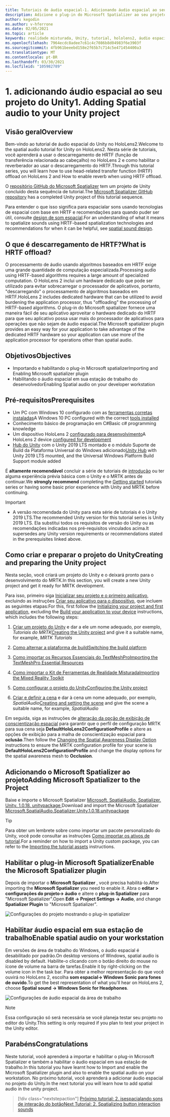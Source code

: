 ```yaml
---
title: Tutoriais de áudio espacial-1. Adicionando áudio espacial ao seu projeto
description: Adicione o plug-in do Microsoft Spatializer ao seu projeto do Unity para acessar o descarregamento de hardware do HoloLens 2 HRTF.
author: kegodin
ms.author: v-hferrone
ms.date: 02/05/2021
ms.topic: article
keywords: realidade misturada, Unity, tutorial, hololens2, áudio espacial, MRTK, kit de ferramentas de realidade mista, UWP, Windows 10, HRTF, função de transferência relacionada ao cabeçalho, reverberação, Microsoft Spatializer
ms.openlocfilehash: 7964ecdc8adee7c61c4c7086b8d04983f6e3903f
ms.sourcegitcommit: 4fb961beeebd158e2f65b7c714c5e471454400a3
ms.translationtype: MT
ms.contentlocale: pt-BR
ms.lasthandoff: 03/30/2021
ms.locfileid: "105982789"
---
```

# <a name="1-adding-spatial-audio-to-your-unity-project"></a><span data-ttu-id="90f66-105">1. adicionando áudio espacial ao seu projeto do Unity</span><span class="sxs-lookup"><span data-stu-id="90f66-105">1. Adding Spatial audio to your Unity project</span></span>

## <a name="overview"></a><span data-ttu-id="90f66-106">Visão geral</span><span class="sxs-lookup"><span data-stu-id="90f66-106">Overview</span></span>

<span data-ttu-id="90f66-107">Bem-vindo ao tutorial de áudio espacial do Unity no HoloLens2.</span><span class="sxs-lookup"><span data-stu-id="90f66-107">Welcome to the spatial audio tutorial for Unity on HoloLens2.</span></span> <span data-ttu-id="90f66-108">Nesta série de tutoriais, você aprenderá a usar o descarregamento de HRTF (função de transferência relacionada ao cabeçalho) no HoloLens 2 e como habilitar o reverberador ao usar o descarregamento do HRTF.</span><span class="sxs-lookup"><span data-stu-id="90f66-108">Through this tutorial series, you will learn how to use head-related transfer function (HRTF) offload on HoloLens 2 and How to enable reverb when using HRTF offload.</span></span>

<span data-ttu-id="90f66-109">O [repositório GitHub do Microsoft Spatializer](https://github.com/microsoft/spatialaudio-unity) tem um projeto de Unity concluído desta sequência de tutorial.</span><span class="sxs-lookup"><span data-stu-id="90f66-109">The [Microsoft Spatializer GitHub repository](https://github.com/microsoft/spatialaudio-unity) has a completed Unity project of this tutorial sequence.</span></span>

<span data-ttu-id="90f66-110">Para entender o que isso significa para espacialar sons usando tecnologias de espacial com base em HRTF e recomendações para quando puder ser útil, consulte [design de som espacial](/windows/mixed-reality/spatial-sound-design).</span><span class="sxs-lookup"><span data-stu-id="90f66-110">For an understanding of what it means to spatialize sounds using HRTF-based spatialization technologies and recommendations for when it can be helpful, see [spatial sound design](/windows/mixed-reality/spatial-sound-design).</span></span>

## <a name="what-is-hrtf-offload"></a><span data-ttu-id="90f66-111">O que é descarregamento de HRTF?</span><span class="sxs-lookup"><span data-stu-id="90f66-111">What is HRTF offload?</span></span>

<span data-ttu-id="90f66-112">O processamento de áudio usando algoritmos baseados em HRTF exige uma grande quantidade de computação especializada.</span><span class="sxs-lookup"><span data-stu-id="90f66-112">Processing audio using HRTF-based algorithms requires a large amount of specialized computation.</span></span> <span data-ttu-id="90f66-113">O HoloLens 2 inclui um hardware dedicado que pode ser utilizado para evitar sobrecarregar o processador de aplicativos, portanto, "descarregando" o processamento de algoritmos baseados em HRTF.</span><span class="sxs-lookup"><span data-stu-id="90f66-113">HoloLens 2 includes dedicated hardware that can be utilized to avoid burdening the application processor, thus "offloading" the processing of HRTF-based algorithms.</span></span>  <span data-ttu-id="90f66-114">O plug-in do Microsoft spatializer fornece uma maneira fácil de seu aplicativo aproveitar o hardware dedicado do HRTF para que seu aplicativo possa usar mais do processador de aplicativos para operações que não sejam de áudio espacial.</span><span class="sxs-lookup"><span data-stu-id="90f66-114">The Microsoft spatializer plugin provides an easy way for your application to take advantage of the dedicated HRTF hardware so your application can use more of the application processor for operations other than spatial audio.</span></span>

## <a name="objectives"></a><span data-ttu-id="90f66-115">Objetivos</span><span class="sxs-lookup"><span data-stu-id="90f66-115">Objectives</span></span>

* <span data-ttu-id="90f66-116">Importando e habilitando o plug-in Microsoft spatializer</span><span class="sxs-lookup"><span data-stu-id="90f66-116">Importing and Enabling Microsoft spatializer plugin</span></span>
* <span data-ttu-id="90f66-117">Habilitando o áudio espacial em sua estação de trabalho do desenvolvedor</span><span class="sxs-lookup"><span data-stu-id="90f66-117">Enabling Spatial audio on your developer workstation</span></span>

## <a name="prerequisites"></a><span data-ttu-id="90f66-118">Pré-requisitos</span><span class="sxs-lookup"><span data-stu-id="90f66-118">Prerequisites</span></span>

* <span data-ttu-id="90f66-119">Um PC com Windows 10 configurado com as [ferramentas corretas instaladas](../../install-the-tools.md)</span><span class="sxs-lookup"><span data-stu-id="90f66-119">A Windows 10 PC configured with the correct [tools installed](../../install-the-tools.md)</span></span>
* <span data-ttu-id="90f66-120">Conhecimento básico de programação em C#</span><span class="sxs-lookup"><span data-stu-id="90f66-120">Basic c# programming knowledge</span></span>
* <span data-ttu-id="90f66-121">Um dispositivo HoloLens 2 [configurado para desenvolvimento](../../platform-capabilities-and-apis/using-visual-studio.md#enabling-developer-mode)</span><span class="sxs-lookup"><span data-stu-id="90f66-121">A HoloLens 2 device [configured for development](../../platform-capabilities-and-apis/using-visual-studio.md#enabling-developer-mode)</span></span>
* <span data-ttu-id="90f66-122"><a href="https://docs.unity3d.com/Manual/GettingStartedInstallingHub.html" target="_blank">Hub do Unity</a> com o Unity 2019 LTS montado e o módulo Suporte de Build da Plataforma Universal do Windows adicionado</span><span class="sxs-lookup"><span data-stu-id="90f66-122"><a href="https://docs.unity3d.com/Manual/GettingStartedInstallingHub.html" target="_blank">Unity Hub</a> with Unity 2019 LTS mounted, and the Universal Windows Platform Build Support module added</span></span>

<span data-ttu-id="90f66-123">É **altamente recomendável** concluir a série de tutoriais de [introdução](mr-learning-base-01.md) ou ter alguma experiência prévia básica com o Unity e o MRTK antes de continuar.</span><span class="sxs-lookup"><span data-stu-id="90f66-123">We **strongly recommend** completing the [Getting started](mr-learning-base-01.md) tutorials series or having some basic prior experience with Unity and MRTK before continuing.</span></span>

> [!IMPORTANT]
>
> * <span data-ttu-id="90f66-124">A versão recomendada do Unity para esta série de tutoriais é o Unity 2019 LTS.</span><span class="sxs-lookup"><span data-stu-id="90f66-124">The recommended Unity version for this tutorial series is Unity 2019 LTS.</span></span> <span data-ttu-id="90f66-125">Ela substitui todos os requisitos de versão do Unity ou as recomendações indicadas nos pré-requisitos vinculados acima.</span><span class="sxs-lookup"><span data-stu-id="90f66-125">It supersedes any Unity version requirements or recommendations stated in the prerequisites linked above.</span></span>

## <a name="creating-and-preparing-the-unity-project"></a><span data-ttu-id="90f66-126">Como criar e preparar o projeto do Unity</span><span class="sxs-lookup"><span data-stu-id="90f66-126">Creating and preparing the Unity project</span></span>

<span data-ttu-id="90f66-127">Nesta seção, você criará um projeto do Unity e o deixará pronto para o desenvolvimento do MRTK.</span><span class="sxs-lookup"><span data-stu-id="90f66-127">In this section, you will create a new Unity project and get it ready for MRTK development.</span></span>

<span data-ttu-id="90f66-128">Para isso, primeiro siga [Inicializar seu projeto e o primeiro aplicativo](mr-learning-base-02.md), excluindo as instruções [Criar seu aplicativo para o dispositivo](mr-learning-base-02.md#building-your-application-to-your-hololens-2), que incluem as seguintes etapas:</span><span class="sxs-lookup"><span data-stu-id="90f66-128">For this, first follow the [Initializing your project and first application](mr-learning-base-02.md), excluding the [Build your application to your device](mr-learning-base-02.md#building-your-application-to-your-hololens-2) instructions, which includes the following steps:</span></span>

1. <span data-ttu-id="90f66-129">[Criar um projeto do Unity](mr-learning-base-02.md#creating-the-unity-project) e dar a ele um nome adequado, por exemplo, *Tutoriais do MRTK*</span><span class="sxs-lookup"><span data-stu-id="90f66-129">[Creating the Unity project](mr-learning-base-02.md#creating-the-unity-project) and give it a suitable name, for example, *MRTK Tutorials*</span></span>

1. [<span data-ttu-id="90f66-130">Como alternar a plataforma de build</span><span class="sxs-lookup"><span data-stu-id="90f66-130">Switching the build platform</span></span>](mr-learning-base-02.md#configuring-the-unity-project)

1. [<span data-ttu-id="90f66-131">Como importar os Recursos Essenciais do TextMeshPro</span><span class="sxs-lookup"><span data-stu-id="90f66-131">Importing the TextMeshPro Essential Resources</span></span>](mr-learning-base-02.md#importing-the-textmeshpro-essential-resources)

1. [<span data-ttu-id="90f66-132">Como importar o Kit de Ferramentas de Realidade Misturada</span><span class="sxs-lookup"><span data-stu-id="90f66-132">Importing the Mixed Reality Toolkit</span></span>](mr-learning-base-02.md#importing-the-mixed-reality-toolkit)

1. [<span data-ttu-id="90f66-133">Como configurar o projeto do Unity</span><span class="sxs-lookup"><span data-stu-id="90f66-133">Configuring the Unity project</span></span>](mr-learning-base-02.md#configuring-the-unity-project)

1. <span data-ttu-id="90f66-134">[Criar e definir a cena](mr-learning-base-02.md#creating-and-configuring-the-scene) e dar à cena um nome adequado, por exemplo, *SpatialAudio*</span><span class="sxs-lookup"><span data-stu-id="90f66-134">[Creating and setting the scene](mr-learning-base-02.md#creating-and-configuring-the-scene) and give the scene a suitable name, for example, *SpatialAudio*</span></span>

<span data-ttu-id="90f66-135">Em seguida, siga as instruções de [alteração da opção de exibição de conscientização espacial](mr-learning-base-03.md#changing-the-spatial-awareness-display-option) para garantir que o perfil de configuração MRTK para sua cena seja **DefaultHoloLens2ConfigurationProfile** e altere as opções de exibição para a malha de conscientização espacial para **oclusão**.</span><span class="sxs-lookup"><span data-stu-id="90f66-135">Then follow the [Changing the Spatial Awareness Display Option](mr-learning-base-03.md#changing-the-spatial-awareness-display-option) instructions to ensure the MRTK configuration profile for your scene is **DefaultHoloLens2ConfigurationProfile** and change the display options for the spatial awareness mesh to **Occlusion**.</span></span>

## <a name="adding-microsoft-spatializer-to-the-project"></a><span data-ttu-id="90f66-136">Adicionando o Microsoft Spatializer ao projeto</span><span class="sxs-lookup"><span data-stu-id="90f66-136">Adding Microsoft Spatializer to the Project</span></span>

<span data-ttu-id="90f66-137">Baixe e importe o Microsoft Spatializer  <a href="https://github.com/microsoft/spatialaudio-unity/releases/download/v1.0.18/Microsoft.SpatialAudio.Spatializer.Unity.1.0.18.unitypackage" target="_blank">Microsoft. SpatialAudio. Spatializer. Unity. 1.0.18. unitypackage </a></span><span class="sxs-lookup"><span data-stu-id="90f66-137">Download and import the Microsoft Spatializer  <a href="https://github.com/microsoft/spatialaudio-unity/releases/download/v1.0.18/Microsoft.SpatialAudio.Spatializer.Unity.1.0.18.unitypackage" target="_blank">Microsoft.SpatialAudio.Spatializer.Unity.1.0.18.unitypackage </a></span></span>

>[!TIP]
> <span data-ttu-id="90f66-138">Para obter um lembrete sobre como importar um pacote personalizado do Unity, você pode consultar as instruções [Como importar os ativos de tutorial](mr-learning-base-02.md#importing-the-tutorial-assets).</span><span class="sxs-lookup"><span data-stu-id="90f66-138">For a reminder on how to import a Unity custom package, you can refer to the [Importing the tutorial assets](mr-learning-base-02.md#importing-the-tutorial-assets) instructions.</span></span>

## <a name="enable-the-microsoft-spatializer-plugin"></a><span data-ttu-id="90f66-139">Habilitar o plug-in Microsoft Spatializer</span><span class="sxs-lookup"><span data-stu-id="90f66-139">Enable the Microsoft Spatializer plugin</span></span>

<span data-ttu-id="90f66-140">Depois de importar o **Microsoft Spatializer** , você precisa habilitá-lo.</span><span class="sxs-lookup"><span data-stu-id="90f66-140">After importing the **Microsoft Spatializer** you need to enable it.</span></span> <span data-ttu-id="90f66-141">Abra o **editar > configurações do projeto-> áudio** e altere o **plug-in Spatializer** para "Microsoft Spatializer".</span><span class="sxs-lookup"><span data-stu-id="90f66-141">Open **Edit -> Project Settings -> Audio**, and change **Spatializer Plugin** to "Microsoft Spatializer".</span></span>

![Configurações do projeto mostrando o plug-in spatializer](images/spatial-audio/spatial-audio-01-section3-step1-1.png)

## <a name="enable-spatial-audio-on-your-workstation"></a><span data-ttu-id="90f66-143">Habilitar áudio espacial em sua estação de trabalho</span><span class="sxs-lookup"><span data-stu-id="90f66-143">Enable spatial audio on your workstation</span></span>

<span data-ttu-id="90f66-144">Em versões de área de trabalho do Windows, o áudio espacial é desabilitado por padrão.</span><span class="sxs-lookup"><span data-stu-id="90f66-144">On desktop versions of Windows, spatial audio is disabled by default.</span></span> <span data-ttu-id="90f66-145">Habilite-o clicando com o botão direito do mouse no ícone de volume na barra de tarefas.</span><span class="sxs-lookup"><span data-stu-id="90f66-145">Enable it by right-clicking on the volume icon in the task bar.</span></span> <span data-ttu-id="90f66-146">Para obter a melhor representação do que você ouvirá no HoloLens 2, escolha **som espacial-> Windows Sonic para fones de ouvido**.</span><span class="sxs-lookup"><span data-stu-id="90f66-146">To get the best representation of what you'll hear on HoloLens 2, choose **Spatial sound -> Windows Sonic for Headphones**.</span></span>

![Configurações de áudio espacial da área de trabalho](images/spatial-audio/spatial-audio-01-section4-step1-1.png)

> [!NOTE]
> <span data-ttu-id="90f66-148">Essa configuração só será necessária se você planeja testar seu projeto no editor do Unity.</span><span class="sxs-lookup"><span data-stu-id="90f66-148">This setting is only required if you plan to test your project in the Unity editor.</span></span>

## <a name="congratulations"></a><span data-ttu-id="90f66-149">Parabéns</span><span class="sxs-lookup"><span data-stu-id="90f66-149">Congratulations</span></span>

<span data-ttu-id="90f66-150">Neste tutorial, você aprenderá a importar e habilitar o plug-in Microsoft Spatializer e também a habilitar o áudio espacial em sua estação de trabalho.</span><span class="sxs-lookup"><span data-stu-id="90f66-150">In this tutorial you have learnt how to Import and enable the Microsoft Spatializer plugin and also to enable the spatial audio on your workstation.</span></span>
<span data-ttu-id="90f66-151">No próximo tutorial, você aprenderá a adicionar áudio espacial no projeto do Unity.</span><span class="sxs-lookup"><span data-stu-id="90f66-151">In the next tutorial you will learn how to add spatial audio in the unity project.</span></span>

> [!div class="nextstepaction"]
> [<span data-ttu-id="90f66-152">Próximo tutorial: 2. isespacialando sons de interação do botão</span><span class="sxs-lookup"><span data-stu-id="90f66-152">Next Tutorial: 2. Spatializing button interaction sounds</span></span>](unity-spatial-audio-ch2.md)
